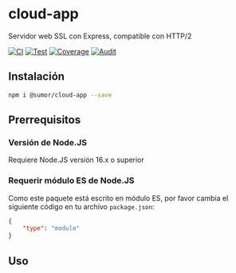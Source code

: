 # cloud-app

Servidor web SSL con Express, compatible con HTTP/2

[![CI](https://github.com/sumor-cloud/cloud-app/actions/workflows/ci.yml/badge.svg)](https://github.com/sumor-cloud/cloud-app/actions/workflows/ci.yml)
[![Test](https://github.com/sumor-cloud/cloud-app/actions/workflows/ut.yml/badge.svg)](https://github.com/sumor-cloud/cloud-app/actions/workflows/ut.yml)
[![Coverage](https://github.com/sumor-cloud/cloud-app/actions/workflows/coverage.yml/badge.svg)](https://github.com/sumor-cloud/cloud-app/actions/workflows/coverage.yml)
[![Audit](https://github.com/sumor-cloud/cloud-app/actions/workflows/audit.yml/badge.svg)](https://github.com/sumor-cloud/cloud-app/actions/workflows/audit.yml)

## Instalación
```bash
npm i @sumor/cloud-app --save
```

## Prerrequisitos

### Versión de Node.JS
Requiere Node.JS versión 16.x o superior

### Requerir módulo ES de Node.JS
Como este paquete está escrito en módulo ES, por favor cambia el siguiente código en tu archivo `package.json`:
```json
{
    "type": "module"
}
```

## Uso